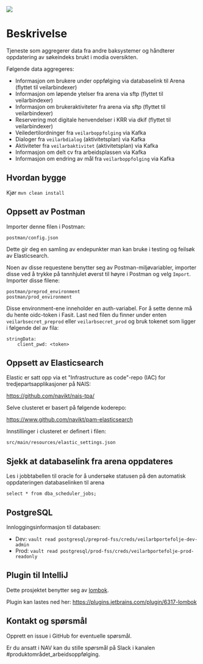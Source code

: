 ![](https://github.com/navikt/veilarbportefolje/workflows/Build,%20push%20and%20deploy/badge.svg)

# Beskrivelse


Tjeneste som aggregerer data fra andre baksystemer og håndterer oppdatering av søkeindeks brukt i modia oversikten.

Følgende data aggregeres:

* Informasjon om brukere under oppfølging via databaselink til Arena (flyttet til veilarbindexer)
* Informasjon om løpende ytelser fra arena via sftp (flyttet til veilarbindexer)
* Informasjon om brukeraktiviteter fra arena via sftp (flyttet til veilarbindexer)
* Reservering mot digitale henvendelser i KRR via dkif (flyttet til veilarbindexer)
* Veiledertilordninger fra `veilarboppfolging` via Kafka
* Dialoger fra `veilarbdialog` (aktivitetsplan) via Kafka
* Aktiviteter fra `veilarbaktivitet` (aktivitetsplan) via Kafka
* Informasjon om delt cv fra arbeidsplassen via Kafka
* Informasjon om endring av mål fra `veilarboppfolging` via Kafka

## Hvordan bygge

Kjør `mvn clean install`

## Oppsett av Postman

Importer denne filen i Postman:

```
postman/config.json
``` 

Dette gir deg en samling av endepunkter man kan bruke i testing og feilsøk av Elasticsearch.

Noen av disse requestene benytter seg av Postman-miljøvariabler, importer disse ved å trykke på tannhjulet øverst til
høyre i Postman og velg `Import`. Importer disse filene:

```
postman/preprod_environment
postman/prod_environment
``` 

Disse environment-ene inneholder en auth-variabel. For å sette denne må du hente oidc-token i Fasit. Last ned filen du
finner under enten `veilarbsecret_preprod` eller
`veilarbsecret_prod` og bruk tokenet som ligger i følgende del av fila:

```
stringData:
    client_pwd: <token>
```

## Oppsett av Elasticsearch

Elastic er satt opp via et "Infrastructure as code"-repo (IAC) for tredjepartsapplikasjoner på NAIS:

https://github.com/navikt/nais-tpa/

Selve clusteret er basert på følgende koderepo:

https://www.github.com/navikt/pam-elasticsearch

Innstillinger i clusteret er definert i filen:

```
src/main/resources/elastic_settings.json
```

## Sjekk at databaselink fra arena oppdateres

Les i jobbtabellen til oracle for å undersøke statusen på den automatisk oppdateringen databaselinken til arena

```
select * from dba_scheduler_jobs;
```


## PostgreSQL

Innloggingsinformasjon til databasen:

* Dev: `vault read postgresql/preprod-fss/creds/veilarbportefolje-dev-admin`
* Prod: `vault read postgresql/prod-fss/creds/veilarbportefolje-prod-readonly`

## Plugin til IntelliJ

Dette prosjektet benytter seg av [lombok](https://projectlombok.org).

Plugin kan lastes ned her: https://plugins.jetbrains.com/plugin/6317-lombok

## Kontakt og spørsmål

Opprett en issue i GitHub for eventuelle spørsmål.

Er du ansatt i NAV kan du stille spørsmål på Slack i kanalen #produktområdet_arbeidsoppfølging.



